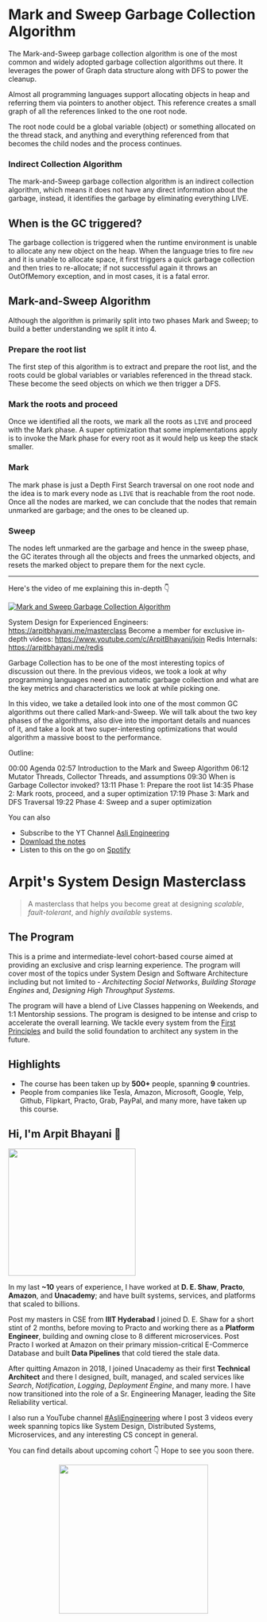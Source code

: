 Mark and Sweep Garbage Collection Algorithm
===


The Mark-and-Sweep garbage collection algorithm is one of the most common and widely adopted garbage collection algorithms out there. It leverages the power of Graph data structure along with DFS to power the cleanup.

Almost all programming languages support allocating objects in heap and referring them via pointers to another object. This reference creates a small graph of all the references linked to the one root node.

The root node could be a global variable (object) or something allocated on the thread stack, and anything and everything referenced from that becomes the child nodes and the process continues.

### Indirect Collection Algorithm

The mark-and-Sweep garbage collection algorithm is an indirect collection algorithm, which means it does not have any direct information about the garbage, instead, it identifies the garbage by eliminating everything LIVE.

## When is the GC triggered?

The garbage collection is triggered when the runtime environment is unable to allocate any new object on the heap. When the language tries to fire `new` and it is unable to allocate space, it first triggers a quick garbage collection and then tries to re-allocate; if not successful again it throws an OutOfMemory exception, and in most cases, it is a fatal error.

## Mark-and-Sweep Algorithm

Although the algorithm is primarily split into two phases Mark and Sweep; to build a better understanding we split it into 4.

### Prepare the root list

The first step of this algorithm is to extract and prepare the root list, and the roots could be global variables or variables referenced in the thread stack. These become the seed objects on which we then trigger a DFS.

### Mark the roots and proceed

Once we identified all the roots, we mark all the roots as `LIVE` and proceed with the Mark phase. A super optimization that some implementations apply is to invoke the Mark phase for every root as it would help us keep the stack smaller.

### Mark

The mark phase is just a Depth First Search traversal on one root node and the idea is to mark every node as `LIVE` that is reachable from the root node. Once all the nodes are marked, we can conclude that the nodes that remain unmarked are garbage; and the ones to be cleaned up.

### Sweep

The nodes left unmarked are the garbage and hence in the sweep phase, the GC iterates through all the objects and frees the unmarked objects, and resets the marked object to prepare them for the next cycle.
<hr />


<p>Here's the video of me explaining this in-depth 👇‍</p>

[![Mark and Sweep Garbage Collection Algorithm](https://i.ytimg.com/vi/4qLf0FJMyf0/mqdefault.jpg)](https://www.youtube.com/watch?v=4qLf0FJMyf0)

System Design for Experienced Engineers: https://arpitbhayani.me/masterclass
Become a member for exclusive in-depth videos: https://www.youtube.com/c/ArpitBhayani/join
Redis Internals: https://arpitbhayani.me/redis

Garbage Collection has to be one of the most interesting topics of discussion out there. In the previous videos, we took a look at why programming languages need an automatic garbage collection and what are the key metrics and characteristics we look at while picking one.

In this video, we take a detailed look into one of the most common GC algorithms out there called Mark-and-Sweep. We will talk about the two key phases of the algorithms, also dive into the important details and nuances of it, and take a look at two super-interesting optimizations that would algorithm a massive boost to the performance.

Outline:

00:00 Agenda
02:57 Introduction to the Mark and Sweep Algorithm
06:12 Mutator Threads, Collector Threads, and assumptions
09:30 When is Garbage Collector invoked?
13:11 Phase 1: Prepare the root list
14:35 Phase 2: Mark roots, proceed, and a super optimization
17:19 Phase 3: Mark and DFS Traversal
19:22 Phase 4: Sweep and a super optimization

You can also
 - Subscribe to the YT Channel [Asli Engineering](https://youtube.com/c/ArpitBhayani)
 - [Download the notes](https://drive.google.com/file/d/1_sCJpp4EQlk0GoAzsJEp06JYWEboAnom/view?usp=sharing)
 - Listen to this on the go on [Spotify](https://open.spotify.com/show/7qMoamm2iZQrsPVm6IQLoD)

# Arpit's System Design Masterclass

> A masterclass that helps you become great at designing _scalable_, _fault-tolerant_, and _highly available_ systems.

## The Program

This is a prime and intermediate-level cohort-based course aimed at providing an exclusive and crisp learning experience. The program will cover most of the topics under System Design and Software Architecture including but not limited to - _Architecting Social Networks_, _Building Storage Engines_ and, _Designing High Throughput Systems_.

The program will have a blend of Live Classes happening on Weekends, and 1:1 Mentorship sessions. The program is designed to be intense and crisp to accelerate the overall learning. We tackle every system from the [First Principles](https://en.wikipedia.org/wiki/First_principle) and build the solid foundation to architect any system in the future.


## Highlights

 - The course has been taken up by __500+__ people, spanning __9__ countries.
 - People from companies like Tesla, Amazon, Microsoft, Google, Yelp, Github, Flipkart, Practo, Grab, PayPal, and many more, have taken up this course.


## Hi, I'm Arpit Bhayani 👋

<img width="256px" src="https://edge.arpitbhayani.me/img/arpit.jpg" />

In my last **~10** years of experience, I have worked at **D. E. Shaw**, **Practo**, **Amazon**, and **Unacademy**; and have built systems, services, and platforms that scaled to billions.

Post my masters in CSE from **IIIT Hyderabad** I joined D. E. Shaw for a short stint of 2 months, before moving to Practo and working there as a **Platform Engineer**, building and owning close to 8 different microservices. Post Practo I worked at Amazon on their primary mission-critical E-Commerce Database and built **Data Pipelines** that cold tiered the stale data.

After quitting Amazon in 2018, I joined Unacademy as their first **Technical Architect** and there I designed, built, managed, and scaled services like _Search_, _Notification_, _Logging_, _Deployment Engine_, and many more. I have now transitioned into the role of a Sr. Engineering Manager, leading the Site Reliability vertical.

I also run a YouTube channel [#AsliEngineering](https://www.youtube.com/c/ArpitBhayani) where I post 3 videos every week spanning topics like System Design, Distributed Systems, Microservices, and any interesting CS concept in general.

You can find details about upcoming cohort 👇‍ Hope to see you soon there.

<center>
<a target="_blank" href="https://arpitbhayani.me/masterclass">
<img src="https://user-images.githubusercontent.com/4745789/137859181-d4499cf4-ce65-4466-8b88-a078ece0f081.PNG" width="300px" />
</a>
</center>